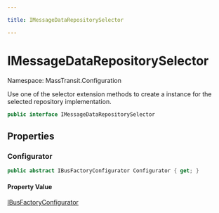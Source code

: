```yaml
---

title: IMessageDataRepositorySelector

---
```


# IMessageDataRepositorySelector

Namespace: MassTransit.Configuration

Use one of the selector extension methods to create a  instance for the
 selected repository implementation.

```csharp
public interface IMessageDataRepositorySelector
```

## Properties

### **Configurator**

```csharp
public abstract IBusFactoryConfigurator Configurator { get; }
```

#### Property Value

[IBusFactoryConfigurator](../../masstransit-abstractions/masstransit/ibusfactoryconfigurator)<br/>
